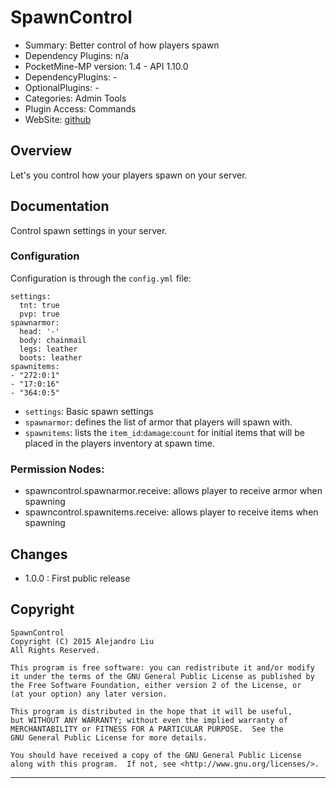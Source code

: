 
SpawnControl
=======

* Summary: Better control of how players spawn
* Dependency Plugins: n/a
* PocketMine-MP version: 1.4 - API 1.10.0
* DependencyPlugins: -
* OptionalPlugins: -
* Categories: Admin Tools
* Plugin Access: Commands
* WebSite: [github](https://github.com/alejandroliu/bad-plugins/tree/master/SpawnControl)

Overview
--------

Let's you control how your players spawn on your server.

Documentation
-------------

Control spawn settings in your server.

### Configuration

Configuration is through the `config.yml` file:

	settings:
	  tnt: true
	  pvp: true
	spawnarmor:
	  head: '-'
	  body: chainmail
	  legs: leather
	  boots: leather
	spawnitems:
	- "272:0:1"
	- "17:0:16"
	- "364:0:5"

* `settings`: Basic spawn settings
* `spawnarmor`: defines the list of armor that players will spawn with.
* `spawnitems`: lists the `item_id`:`damage`:`count` for initial items that
  will be placed in the players inventory at spawn time.

### Permission Nodes:

* spawncontrol.spawnarmor.receive: allows player to receive armor when spawning
* spawncontrol.spawnitems.receive: allows player to receive items when spawning

Changes
-------
* 1.0.0 : First public release

Copyright
---------

    SpawnControl
    Copyright (C) 2015 Alejandro Liu  
    All Rights Reserved.

    This program is free software: you can redistribute it and/or modify
    it under the terms of the GNU General Public License as published by
    the Free Software Foundation, either version 2 of the License, or
    (at your option) any later version.

    This program is distributed in the hope that it will be useful,
    but WITHOUT ANY WARRANTY; without even the implied warranty of
    MERCHANTABILITY or FITNESS FOR A PARTICULAR PURPOSE.  See the
    GNU General Public License for more details.

    You should have received a copy of the GNU General Public License
    along with this program.  If not, see <http://www.gnu.org/licenses/>.

* * *
